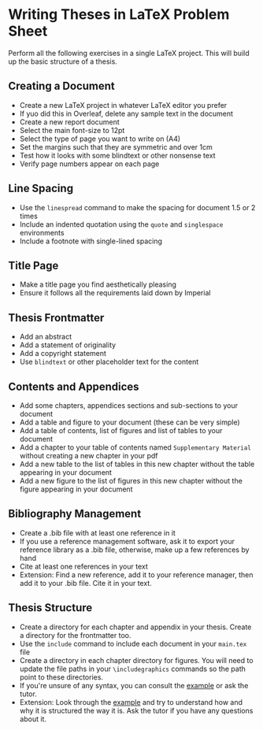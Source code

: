 # Writing Theses in LaTeX Problem Sheet

Perform all the following exercises in a single LaTeX project. This will build up the basic structure of a thesis.

## Creating a Document

* Create a new LaTeX project in whatever LaTeX editor you prefer
* If yuo did this in Overleaf, delete any sample text in the document
* Create a new report document
* Select the main font-size to 12pt
* Select the type of page you want to write on (A4)
* Set the margins such that they are symmetric and over 1cm
* Test how it looks with some blindtext or other nonsense text
* Verify page numbers appear on each page


## Line Spacing

* Use the `linespread` command to make the spacing for document 1.5 or 2 times
* Include an indented quotation using the `quote` and `singlespace` environments
* Include a footnote with single-lined spacing


## Title Page

* Make a title page you find aesthetically pleasing
* Ensure it follows all the requirements laid down by Imperial


## Thesis Frontmatter

* Add an abstract
* Add a statement of originality
* Add a copyright statement
* Use `blindtext` or other placeholder text for the content


## Contents and Appendices

* Add some chapters, appendices sections and sub-sections to your document
* Add a table and figure to your document (these can be very simple)
* Add a table of contents, list of figures and list of tables to your document
* Add a chapter to your table of contents named `Supplementary Material` without creating a new chapter in your pdf
* Add a new table to the list of tables in this new chapter without the table appearing in your document
* Add a new figure to the list of figures in this new chapter without the figure appearing in your document

## Bibliography Management

* Create a .bib file with at least one reference in it
* If you use a reference management software, ask it to export your reference library as a .bib file, otherwise, make up a few references by hand
* Cite at least one references in your text
* Extension: Find a new reference, add it to your reference manager, then add it to your .bib file. Cite it in your text.

## Thesis Structure

* Create a directory for each chapter and appendix in your thesis. Create a directory for the frontmatter too.
* Use the `include` command to include each document in your `main.tex` file
* Create a directory in each chapter directory for figures. You will need to update the file paths in your `\includegraphics` commands so the path point to these directories.
* If you're unsure of any syntax, you can consult the [example](https://www.overleaf.com/read/zqkcmdtmtpyc#95f6e5) or ask the tutor.
* Extension: Look through the [example](https://www.overleaf.com/read/zqkcmdtmtpyc#95f6e5) and try to understand how and why it is structured the way it is. Ask the tutor if you have any questions about it.
